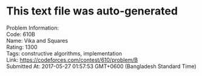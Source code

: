 # This text file was auto-generated  
  
Problem Information:  
Code: 610B  
Name: Vika and Squares  
Rating: 1300  
Tags: constructive algorithms, implementation  
Link: https://codeforces.com/contest/610/problem/B  
Submitted At: 2017-05-27 01:57:53 GMT+0600 (Bangladesh Standard Time)  
